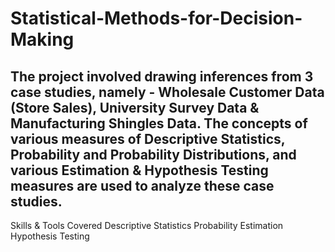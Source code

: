 # Statistical-Methods-for-Decision-Making
## The project involved drawing inferences from 3 case studies, namely - Wholesale Customer Data (Store Sales), University Survey Data & Manufacturing Shingles Data. The concepts of various measures of Descriptive Statistics, Probability and Probability Distributions, and various Estimation & Hypothesis Testing measures are used to analyze these case studies.

Skills & Tools Covered
Descriptive Statistics
Probability
Estimation
Hypothesis Testing
